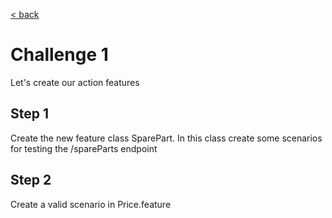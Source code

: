 [< back](https://github.com/pmcabrales/gtworkshop/blob/master/README.md?at=master)

# Challenge 1

Let's create our action features

## Step 1
Create the new feature class SparePart.
In this class create some scenarios for testing the /spareParts endpoint

## Step 2
Create a valid scenario in Price.feature
